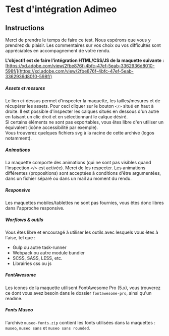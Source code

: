 # Test d'intégration Adimeo  
## Instructions

Merci de prendre le temps de faire ce test. Nous espérons que vous y prendrez du plaisir. Les commentaires sur vos choix ou vos difficultés sont appréciables en accompagnement de votre rendu.


**L'objectif est de faire l'intégration HTML/CSS/JS de la maquette suivante :**
[https://xd.adobe.com/view/2fbe876f-4bfc-47ef-5eab-3362936d8010-598f/](https://xd.adobe.com/view/2fbe876f-4bfc-47ef-5eab-3362936d8010-598f/)

##### Assets et mesures
Le lien ci-dessus permet d'inspecter la maquette, les tailles/mesures et de récupérer les assets. Pour ceci cliquer sur le bouton `</>` situé en haut à droite. Il est possible d'inspecter les calques situés en dessous d'un autre en faisant un clic droit et en sélectionnant le calque désiré.  
Si certains éléments ne sont pas exportables, vous êtes libre d'en utiliser un équivalent (icône accessibilité par exemple).  
Vous trouverez quelques fichiers svg à la racine de cette archive (logos notamment).

##### Animations
La maquette comporte des animations (qui ne sont pas visibles quand l'inspection `</>` est activée). Merci de les respecter. Les animations différentes (propositions) sont acceptées à conditions d'être argumentées, dans un fichier séparé ou dans un mail au moment du rendu.

##### Responsive
Les maquettes mobiles/tablettes ne sont pas fournies, vous êtes donc libres dans l'approche responsive.

##### Worflows & outils
Vous êtes libre et encouragé à utiliser les outils avec lesquels vous êtes à l'aise, tel que :

* Gulp ou autre task-runner
* Webpack ou autre module bundler
* SCSS, SASS, LESS, etc.
* Librairies css ou js

##### FontAwesome
Les icones de la maquette utilisent FontAwesome Pro (5.x), vous trouverez ce dont vous avez besoin dans le dossier `fontawesome-pro`, ainsi qu'un readme.

##### Fonts Museo
l'archive `museo-fonts.zip` contient les fonts utilisées dans la maquettes : `museo`, `museo sans` et `museo sans rounded`.